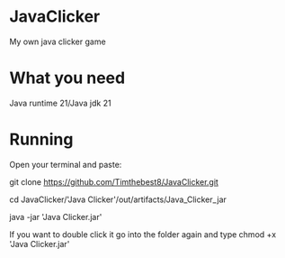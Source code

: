 # JavaClicker
My own java clicker game

# What you need
Java runtime 21/Java jdk 21

# Running
Open your terminal and paste:

git clone https://github.com/Timthebest8/JavaClicker.git

cd JavaClicker/'Java Clicker'/out/artifacts/Java_Clicker_jar

java -jar 'Java Clicker.jar'


If you want to double click it go into the folder again and type chmod +x 'Java Clicker.jar'
